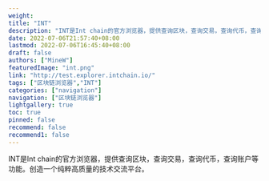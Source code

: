 ```yaml
---
weight: 
title: "INT"
description: "INT是Int chain的官方浏览器，提供查询区块，查询交易，查询代币，查询账户等功能"
date: 2022-07-06T21:57:40+08:00
lastmod: 2022-07-06T16:45:40+08:00
draft: false
authors: ["MineW"]
featuredImage: "int.png"
link: "http://test.explorer.intchain.io/"
tags: ["区块链浏览器","INT"]
categories: ["navigation"]
navigation: ["区块链浏览器"]
lightgallery: true
toc: true
pinned: false
recommend: false
recommend1: false
---
```


INT是Int chain的官方浏览器，提供查询区块，查询交易，查询代币，查询账户等功能。创造一个纯粹高质量的技术交流平台。
